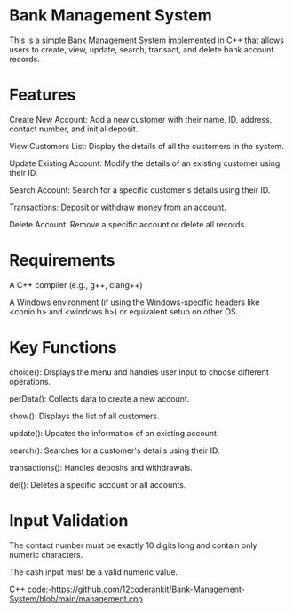 # Bank Management System

This is a simple Bank Management System implemented in C++ that allows users to create, view, update, search, transact, and delete bank account records.

# Features

Create New Account: Add a new customer with their name, ID, address, contact number, and initial deposit.

View Customers List: Display the details of all the customers in the system.

Update Existing Account: Modify the details of an existing customer using their ID.

Search Account: Search for a specific customer's details using their ID.

Transactions: Deposit or withdraw money from an account.

Delete Account: Remove a specific account or delete all records.

# Requirements

A C++ compiler (e.g., g++, clang++)

A Windows environment (if using the Windows-specific headers like <conio.h> and <windows.h>) or equivalent setup on other OS.

# Key Functions

choice(): Displays the menu and handles user input to choose different operations.

perData(): Collects data to create a new account.

show(): Displays the list of all customers.

update(): Updates the information of an existing account.

search(): Searches for a customer's details using their ID.

transactions(): Handles deposits and withdrawals.

del(): Deletes a specific account or all accounts.

# Input Validation

The contact number must be exactly 10 digits long and contain only numeric characters.

The cash input must be a valid numeric value.

 C++ code:-https://github.com/12coderankit/Bank-Management-System/blob/main/management.cpp
